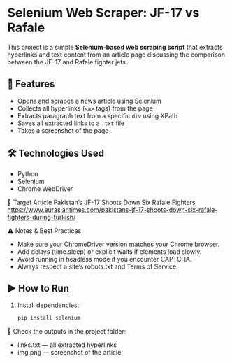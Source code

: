 # Selenium Web Scraper: JF-17 vs Rafale

This project is a simple **Selenium-based web scraping script** that extracts hyperlinks and text content from an article page discussing the comparison between the JF-17 and Rafale fighter jets.

## 📌 Features

- Opens and scrapes a news article using Selenium
- Collects all hyperlinks (`<a>` tags) from the page
- Extracts paragraph text from a specific `div` using XPath
- Saves all extracted links to a `.txt` file
- Takes a screenshot of the page

## 🛠️ Technologies Used

- Python
- Selenium
- Chrome WebDriver

📍 Target Article
Pakistan’s JF-17 Shoots Down Six Rafale Fighters
https://www.eurasiantimes.com/pakistans-jf-17-shoots-down-six-rafale-fighters-during-turkish/

⚠️ Notes & Best Practices
- Make sure your ChromeDriver version matches your Chrome browser.
- Add delays (time.sleep) or explicit waits if elements load slowly.
- Avoid running in headless mode if you encounter CAPTCHA.
- Always respect a site’s robots.txt and Terms of Service.

## ▶️ How to Run

1. Install dependencies:
   ```bash
   pip install selenium
🧾 Check the outputs in the project folder:
- links.txt — all extracted hyperlinks
- img.png — screenshot of the article

